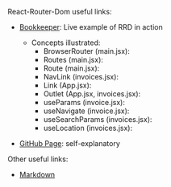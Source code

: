 React-Router-Dom useful links:

* [Bookkeeper](https://stackblitz.com/edit/github-agqlf5?file=src%2Froutes%2Finvoice.jsx): Live example of RRD in action
   * Concepts illustrated:
      * BrowserRouter (main.jsx):
      * Routes (main.jsx): 
      * Route (main.jsx): 
      * NavLink (invoices.jsx): 
      * Link (App.jsx):
      * Outlet (App.jsx, invoices.jsx): 
      * useParams (invoice.jsx):
      * useNavigate (invoice.jsx): 
      * useSearchParams (invoices.jsx):
      * useLocation (invoices.jsx): 


* [GitHub Page](https://github.com/remix-run/react-router): self-explanatory

Other useful links:

* [Markdown](https://github.com/adam-p/markdown-here/wiki/Markdown-Cheatsheet#links)
